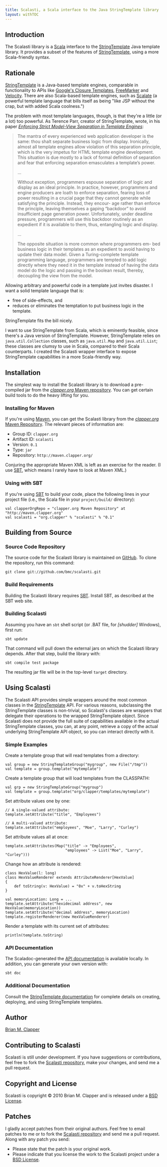 ```yaml
---
title: Scalasti, a Scala interface to the Java StringTemplate library
layout: withTOC
---
```


## Introduction

The Scalasti library is a [Scala][] interface to the [StringTemplate][]
Java template library. It provides a subset of the features of
[StringTemplate][], using a more Scala-friendly syntax.

## Rationale

[StringTemplate][] is a Java-based template engines, comparable in
functionality to APIs like [Google's Closure Templates][], [FreeMarker][]
and [Velocity][]. There are also Scala-based template engines, such as
[Scalate][] (a powerful template language that bills itself as being "like
JSP without the crap, but with added Scala coolness.")

The problem with most template languages, though, is that they're a little
(or a lot) too powerful. As Terence Parr, creator of StringTemplate, wrote,
in his paper
[*Enforcing Strict Model-View Separation in Template Engines*][]:

> The mantra of every experienced web application developer is the same:
> thou shalt separate business logic from display. Ironically, almost all
> template engines allow violation of this separation principle, which is
> the very impetus for HTML template engine development. This situation is
> due mostly to a lack of formal definition of separation and fear that
> enforcing separation emasculates a template’s power.
>
> ...
>
> Without exception, programmers espouse separation of logic and display as
> an ideal principle. In practice, however, programmers and engine
> producers are loath to enforce separation, fearing loss of power
> resulting in a crucial page that they cannot generate while satisfying
> the principle. Instead, they encour- age rather than enforce the
> principle, leaving themselves a gaping “backdoor” to avoid insufficient
> page generation power. Unfortunately, under deadline pressure,
> programmers will use this backdoor routinely as an expedient if it is
> available to them, thus, entangling logic and display.
>
> ...
>
> The opposite situation is more common where programmers em- bed business
> logic in their templates as an expedient to avoid having to update their
> data model. Given a Turing-complete template programming language,
> programmers are tempted to add logic directly where they need it in the
> template instead of having the data model do the logic and passing in the
> boolean result, thereby, decoupling the view from the model.

Allowing arbitrary and powerful code in a template just invites disaster. I
want a solid template language that is:

* free of side-effects, and
* reduces or eliminates the temptation to put business logic in the
  template.

StringTemplate fits the bill nicely.

I want to use StringTemplate from Scala, which is eminently feasible, since
there's a Java version of StringTemplate. However, StringTemplate relies on
`java.util.Collection` classes, such as `java.util.Map` and
`java.util.List`; these classes are clumsy to use in Scala, compared to
their Scala counterparts. I created the Scalasti wrapper interface to
expose StringTemplate capabilities in a more Scala-friendly way.

## Installation

The simplest way to install the Scalasti library is to download a
pre-compiled jar from the [*clapper.org* Maven repository][]. You can get
certain build tools to do the heavy lifting for you.

### Installing for Maven

If you're using [Maven][], you can get the Scalasti library from the
[*clapper.org* Maven Repository][]. The relevant pieces of information are:

* Group ID: `clapper.org`
* Artifact ID: `scalasti`
* Version: `0.1`
* Type: `jar`
* Repository: `http://maven.clapper.org/`

Conjuring the appropriate Maven XML is left as an exercise for the reader.
(I use [SBT][], which means I rarely have to look at Maven XML.)

### Using with SBT

If you're using [SBT][] to build your code, place the following lines in
your project file (i.e., the Scala file in your `project/build/`
directory):

    val clapperOrgRepo = "clapper.org Maven Repository" at "http://maven.clapper.org"
    val scalasti = "org.clapper" % "scalasti" % "0.1"

## Building from Source

### Source Code Repository

The source code for the Scalasti library is maintained on [GitHub][]. To
clone the repository, run this command:

    git clone git://github.com/bmc/scalasti.git

### Build Requirements

Building the Scalasti library requires [SBT][]. Install SBT, as described
at the SBT web site.

### Building Scalasti

Assuming you have an `sbt` shell script (or .BAT file, for *\[shudder\]*
Windows), first run:

    sbt update

That command will pull down the external jars on which the Scalasti library
depends. After that step, build the library with:

    sbt compile test package

The resulting jar file will be in the top-level `target` directory.

## Using Scalasti

The Scalasti API provides simple wrappers around the most common classes in
the [StringTemplate][] API. For various reasons, subclassing the
StringTemplate classes is non-trivial, so Scalasti's classes are wrappers
that delegate their operations to the wrapped StringTemplate object. Since
Scalasti does not provide the full suite of capabilities available in the
actual StringTemplate classes, you can, at any point, retrieve a copy of
the actual underlying StringTemplate API object, so you can interact
directly with it.

### Simple Examples

Create a template group that will read templates from a directory:

    val group = new StringTemplateGroup("mygroup", new File("/tmp"))
    val template = group.template("mytemplate")
    
Create a template group that will load templates from the CLASSPATH:

    val grp = new StringTemplateGroup("mygroup")
    val template = group.template("org/clapper/templates/mytemplate")

Set attribute values one by one:

    // A single-valued attribute:
    template.setAttribute("title", "Employees")
    
    // A multi-valued attribute:
    template.setAttribute("employees", "Moe", "Larry", "Curley")

Set attribute values all at once:

    template.setAttributes(Map("title" -> "Employees",
                               "employees" -> List("Moe", "Larry", "Curley")))

Change how an attribute is rendered:

    class HexValue(l: long)
    class HexValueRenderer extends AttributeRenderer[HexValue]
    {
        def toString(v: HexValue) = "0x" + v.toHexString
    }

    val memoryLocation: Long = ...
    template.setAttribute("hexidecimal address", new HexValue(memoryLocation))
    template.setAttribute("decimal address", memoryLocation)
    template.registerRenderer(new HexValueRenderer)

Render a template with its current set of attributes:

    println(template.toString)

### API Documentation

The Scaladoc-generated the [API documentation][] is available locally.
In addition, you can generate your own version with:

    sbt doc

### Additional Documentation

Consult the [StringTemplate documentation][] for complete details on creating,
deploying, and using StringTemplate templates.

## Author

[Brian M. Clapper][]

## Contributing to Scalasti

Scalasti is still under development. If you have suggestions or
contributions, feel free to fork the [Scalasti repository][], make your
changes, and send me a pull request.

## Copyright and License

Scalasti is copyright &copy; 2010 Brian M. Clapper and is released under a
[BSD License][].

## Patches

I gladly accept patches from their original authors. Feel free to email
patches to me or to fork the [Scalasti repository][] and send me a pull
request. Along with any patch you send:

* Please state that the patch is your original work.
* Please indicate that you license the work to the Scalasti project
  under a [BSD License][].

[API documentation]: apidocs/
[BSD License]: license.html
[Scala]: http://www.scala-lang.org/
[StringTemplate]: http://www.stringtemplate.org/
[StringTemplate documentation]: http://www.antlr.org/wiki/display/ST/StringTemplate+Documentation
[Scalasti]: http://bmc.github.com/scalasti
[Scalasti home page]: http://bmc.github.com/scalasti
[Scalasti repository]: http://github.com/bmc/scalasti
[Brian M. Clapper]: mailto:bmc@clapper.org
[Google's Closure Templates]: http://code.google.com/closure/templates/index.html
[Velocity]: http://velocity.apache.org/
[FreeMarker]: http://www.freemarker.org/
[Scalate]: http://scalate.fusesource.org/
[*Enforcing Strict Model-View Separation in Template Engines*]: http://www.cs.usfca.edu/~parrt/papers/mvc.templates.pdf
[SBT]: http://code.google.com/p/simple-build-tool
[*clapper.org* Maven repository]: http://maven.clapper.org/org/clapper/
[Maven]: http://maven.apache.org/
[GitHub repository]: http://github.com/bmc/scalasti
[GitHub]: http://github.com/bmc/
